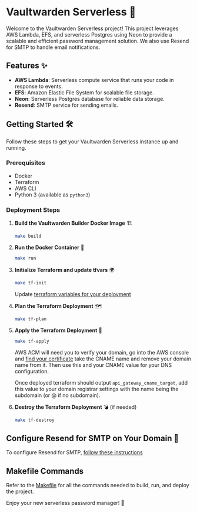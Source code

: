 # Vaultwarden Serverless 🚀

Welcome to the Vaultwarden Serverless project! This project leverages AWS Lambda, EFS, and serverless Postgres using Neon to provide a scalable and efficient password management solution. We also use Resend for SMTP to handle email notifications.

## Features ✨

- **AWS Lambda**: Serverless compute service that runs your code in response to events.
- **EFS**: Amazon Elastic File System for scalable file storage.
- **Neon**: Serverless Postgres database for reliable data storage.
- **Resend**: SMTP service for sending emails.

## Getting Started 🛠️

Follow these steps to get your Vaultwarden Serverless instance up and running.

### Prerequisites

- Docker
- Terraform
- AWS CLI
- Python 3 (available as `python3`)

### Deployment Steps

1. **Build the Vaultwarden Builder Docker Image** 🏗️

    ```sh
    make build
    ```

2. **Run the Docker Container** 🐳

    ```sh
    make run
    ```

3. **Initialize Terraform and update tfvars** 🌍

    ```sh
    make tf-init
    ```

    Update [terraform variables for your deployment](./infra/vault.tfvars)

4. **Plan the Terraform Deployment** 🗺️

    ```sh
    make tf-plan
    ```

5. **Apply the Terraform Deployment** 🚀

    ```sh
    make tf-apply
    ```

    AWS ACM will need you to verify your domain, go into the AWS console and [find your certificate](https://ap-southeast-2.console.aws.amazon.com/acm/home?region=ap-southeast-2#/certificates/list) take the CNAME name and remove your domain name from it. Then use this and your CNAME value for your DNS configuration.

    Once deployed terraform should output `api_gateway_cname_target`, add this value to your domain registrar settings with the name being the subdomain (or @ if no subdomain).

6. **Destroy the Terraform Deployment** 💣 (if needed)

    ```sh
    make tf-destroy
    ```

## Configure Resend for SMTP on Your Domain 📧

To configure Resend for SMTP, [follow these instructions](https://resend.com/docs/send-with-smtp)

## Makefile Commands

Refer to the [Makefile](./Makefile) for all the commands needed to build, run, and deploy the project.

Enjoy your new serverless password manager! 🎉
